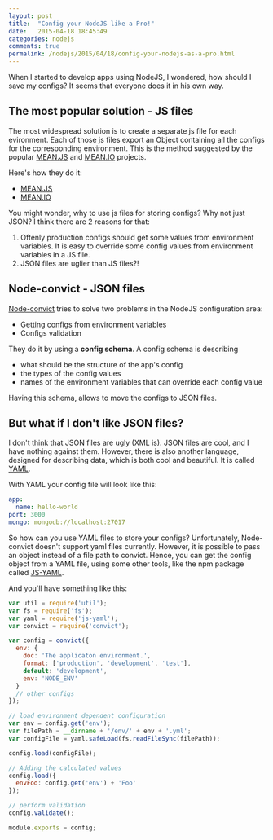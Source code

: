 ```yaml
---
layout: post
title:  "Config your NodeJS like a Pro!"
date:   2015-04-18 18:45:49
categories: nodejs
comments: true
permalink: /nodejs/2015/04/18/config-your-nodejs-as-a-pro.html
---
```


When I started to develop apps using NodeJS, I wondered, how should I save my configs? It seems that everyone does it in his own way.

## The most popular solution - JS files

The most widespread solution is to create a separate js file for each evironment. Each of those js files export an Object containing all the configs for the corresponding environment.
This is the method suggested by the popular [MEAN.JS][mean-js] and [MEAN.IO][mean-io] projects.

Here's how they do it:

* [MEAN.JS][mean-js-config]
* [MEAN.IO][mean-io-config]

You might wonder, why to use js files for storing configs? Why not just JSON? I think there are 2 reasons for that:

1. Oftenly production configs should get some values from environment variables. It is easy to override some config values from environment variables in a JS file.
2. JSON files are uglier than JS files?!


## Node-convict - JSON files

[Node-convict][node-convict] tries to solve two problems in the NodeJS configuration area:

* Getting configs from environment variables
* Configs validation

They do it by using a **config schema**. A config schema is describing

* what should be the structure of the app's config
* the types of the config values
* names of the environment variables that can override each config value

Having this schema, allows to move the configs to JSON files.


## But what if I don't like JSON files?

I don't think that JSON files are ugly (XML is).
JSON files are cool, and I have nothing against them. However, there is also another language, designed for describing data, which is both cool and beautiful. It is called [YAML][yaml].

With YAML your config file will look like this:

```yaml
app:
  name: hello-world
port: 3000
mongo: mongodb://localhost:27017
```

So how can you use YAML files to store your configs? Unfortunately, Node-convict doesn't support yaml files currently. However, it is possible to pass an object instead of a file path to convict. Hence, you can
get the config object from a YAML file, using some other tools, like the npm package called [JS-YAML][js-yaml].

And you'll have something like this:

```js
var util = require('util');
var fs = require('fs');
var yaml = require('js-yaml');
var convict = require('convict');

var config = convict({
  env: {
    doc: 'The applicaton environment.',
    format: ['production', 'development', 'test'],
    default: 'development',
    env: 'NODE_ENV'
  }
  // other configs
});

// load environment dependent configuration
var env = config.get('env');
var filePath = __dirname + '/env/' + env + '.yml';
var configFile = yaml.safeLoad(fs.readFileSync(filePath));

config.load(configFile);

// Adding the calculated values
config.load({
  envFoo: config.get('env') + 'Foo'
});

// perform validation
config.validate();

module.exports = config;
```


[mean-js]: http://meanjs.org/
[mean-io]: http://mean.io/
[mean-js-config]: https://github.com/meanjs/mean/tree/master/config/env
[mean-io-config]: https://github.com/linnovate/mean/tree/master/config/env
[node-convict]: https://github.com/mozilla/node-convict
[yaml]: http://yaml.org/
[js-yaml]: https://github.com/nodeca/js-yaml
